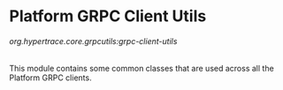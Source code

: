 # Platform GRPC Client Utils
###### org.hypertrace.core.grpcutils:grpc-client-utils

This module contains some common classes that are used across all the Platform
GRPC clients.
